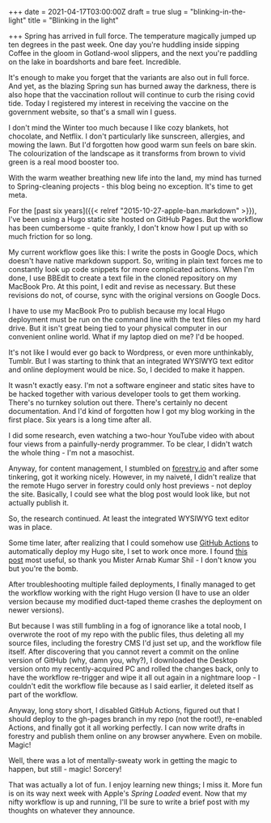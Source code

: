 +++
date = 2021-04-17T03:00:00Z
draft = true
slug = "blinking-in-the-light"
title = "Blinking in the light"

+++
Spring has arrived in full force. The temperature magically jumped up ten degrees in the past week. One day you're huddling inside sipping Coffee in the gloom in Gotland-wool slippers, and the next you're paddling on the lake in boardshorts and bare feet. Incredible.

It's enough to make you forget that the variants are also out in full force. And yet, as the blazing Spring sun has burned away the darkness, there is also hope that the vaccination rollout will continue to curb the rising covid tide. Today I registered my interest in receiving the vaccine on the government website, so that's a small win I guess.

I don't mind the Winter too much because I like cozy blankets, hot chocolate, and Netflix. I don't particularly like sunscreen, allergies, and mowing the lawn. But I'd forgotten how good warm sun feels on bare skin. The colourization of the landscape as it transforms from brown to vivid green is a real mood booster too.

With the warm weather breathing new life into the land, my mind has turned to Spring-cleaning projects - this blog being no exception. It's time to get meta.

<!--more-->

For the [past six years]({{< relref "2015-10-27-apple-ban.markdown" >}}), I've been using a Hugo static site hosted on GitHub Pages. But the workflow has been cumbersome - quite frankly, I don't know how I put up with so much friction for so long.

My current workflow goes like this: I write the posts in Google Docs, which doesn't have native markdown support. So, writing in plain text forces me to constantly look up code snippets for more complicated actions. When I'm done, I use BBEdit to create a text file in the cloned repository on my MacBook Pro. At this point, I edit and revise as necessary. But these revisions do not, of course, sync with the original versions on Google Docs.

I have to use my MacBook Pro to publish because my local Hugo deployment must be run on the command line with the text files on my hard drive. But it isn't great being tied to your physical computer in our convenient online world. What if my laptop died on me? I'd be hooped.

It's not like I would ever go back to Wordpress, or even more unthinkably, Tumblr. But I was starting to think that an integrated WYSIWYG text editor and online deployment would be nice. So, I decided to make it happen.

It wasn't exactly easy. I'm not a software engineer and static sites have to be hacked together with various developer tools to get them working. There's no turnkey solution out there. There's certainly no decent documentation. And I'd kind of forgotten how I got my blog working in the first place. Six years is a long time after all.

I did some research, even watching a two-hour YouTube video with about four views from a painfully-nerdy programmer. To be clear, I didn't watch the whole thing - I'm not a masochist.

Anyway, for content management, I stumbled on [forestry.io](https://forestry.io/) and after some tinkering, got it working nicely. However, in my naiveté, I didn't realize that the remote Hugo server in forestry could only host previews - not deploy the site. Basically, I could see what the blog post would look like, but not actually publish it.

So, the research continued. At least the integrated WYSIWYG text editor was in place.

Some time later, after realizing that I could somehow use [GitHub Actions](https://github.com/features/actions) to automatically deploy my Hugo site, I set to work once more. I found [this post](https://ruddra.com/hugo-deploy-static-page-using-github-actions/) most useful, so thank you Mister Arnab Kumar Shil - I don't know you but you're the bomb.

After troubleshooting multiple failed deployments, I finally managed to get the workflow working with the right Hugo version (I have to use an older version because my modified duct-taped theme crashes the deployment on newer versions).

But because I was still fumbling in a fog of ignorance like a total noob, I overwrote the root of my repo with the public files, thus deleting all my source files, including the forestry CMS I'd just set up, and the workflow file itself. After discovering that you cannot revert a commit on the online version of GitHub (why, damn you, why?), I downloaded the Desktop version onto my recently-acquired PC and rolled the changes back, only to have the workflow re-trigger and wipe it all out again in a nightmare loop - I couldn't edit the workflow file because as I said earlier, it deleted itself as part of the workflow.

Anyway, long story short, I disabled GitHub Actions, figured out that I should deploy to the gh-pages branch in my repo (not the root!), re-enabled Actions, and finally got it all working perfectly. I can now write drafts in forestry and publish them online on any browser anywhere. Even on mobile. Magic!

Well, there was a lot of mentally-sweaty work in getting the magic to happen, but still - magic! Sorcery!

That was actually a lot of fun. I enjoy learning new things; I miss it. More fun is on its way next week with Apple's _Spring Loaded_ event. Now that my nifty workflow is up and running, I'll be sure to write a brief post with my thoughts on whatever they announce.
